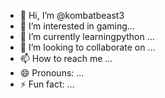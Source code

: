 - 👋 Hi, I’m @kombatbeast3
- 👀 I’m interested in gaming...
- 🌱 I’m currently learningpython ...
- 💞️ I’m looking to collaborate on ...
- 📫 How to reach me ...
- 😄 Pronouns: ...
- ⚡ Fun fact: ...

<!---
kombatbeast3/kombatbeast3 is a ✨ special ✨ repository because its `README.md` (this file) appears on your GitHub profile.
You can click the Preview link to take a look at your changes.
--->
